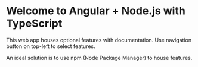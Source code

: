 # Welcome to Angular + Node.js with TypeScript

This web app houses optional features with documentation. Use navigation button on top-left to select features.

An ideal solution is to use npm (Node Package Manager) to house features.

